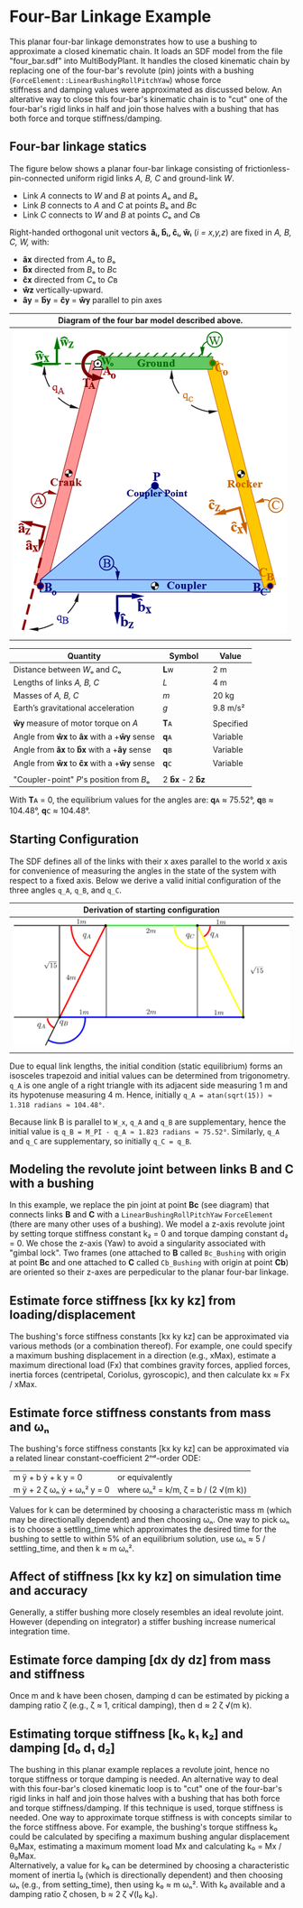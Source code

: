 # Four-Bar Linkage Example
This planar four-bar linkage demonstrates how to use a bushing to
approximate a closed kinematic chain. It loads an SDF model from the
file "four_bar.sdf" into MultiBodyPlant. It handles the closed kinematic
chain by replacing one of the four-bar's revolute (pin) joints with a
bushing (`ForceElement::LinearBushingRollPitchYaw`) whose force  
stiffness and damping values were approximated as discussed below.
An alterative way to close this four-bar's kinematic chain is to "cut"
one of the four-bar's rigid links in half and join those halves with a
bushing that has both force and torque stiffness/damping.

## Four-bar linkage statics

The figure below shows a planar four-bar linkage consisting of 
frictionless-pin-connected uniform rigid links *A, B, C* and ground-link *W*.
- Link *A* connects to *W* and *B* at points *A*ₒ and *B*ₒ
- Link *B* connects to *A* and *C* at points *B*ₒ and *B*c
- Link *C* connects to *W* and *B* at points *C*ₒ and *C*ʙ

Right-handed orthogonal unit vectors **âᵢ, b̂ᵢ, ĉᵢ, ŵᵢ** 
(*i = x,y,z*) are fixed in *A, B, C, W,* with:
- **â**𝐱 directed from *A*ₒ to *B*ₒ
- **b̂**𝐱 directed from *B*ₒ to *B*c
- **ĉ**𝐱 directed from *C*ₒ to *C*ʙ
- **ŵ**𝐳 vertically-upward.
- **â**𝐲 = **b̂**𝐲 = **ĉ**𝐲 = **ŵ**𝐲 parallel to pin axes

| Diagram of the four bar model described above. |
| :---: |
| ![FourBarLinkageSchematic](images/FourBarLinkageSchematic.png)    |
|  |

|                     Quantity                      |        Symbol       |   Value   |
| ------------------------------------------------- | ------------------- | --------- |
| Distance between *W*ₒ and *C*ₒ                    |          𝐋ᴡ        |    2 m    |
| Lengths of links *A, B, C*                        |         *L*         |    4 m    |
| Masses of *A, B, C*                               |         *m*         |   20 kg   |
| Earth’s gravitational acceleration                |         *g*         | 9.8 m/s²  |
|                                                   |                     |           |
| **ŵ**𝐲 measure of motor torque on *A*             |          𝐓ᴀ        | Specified |
| Angle from **ŵ**𝐱 to **â**𝐱 with a +**ŵ**𝐲 sense |          𝐪ᴀ         | Variable  |
| Angle from **â**𝐱 to **b̂**𝐱 with a +**â**𝐲 sense |          𝐪ʙ         | Variable  |
| Angle from **ŵ**𝐱 to **ĉ**𝐱 with a +**ŵ**𝐲 sense |          𝐪ᴄ         | Variable  |
|                                                   |                     |           |
| "Coupler-point" *P*'s position from *B*ₒ          |         2 **b̂**𝐱 - 2 **b̂**𝐳     |

With 𝐓ᴀ = 0, the equilibrium values for the angles are: 
𝐪ᴀ ≈ 75.52°, 𝐪ʙ ≈ 104.48°, 𝐪ᴄ ≈ 104.48°.

## Starting Configuration

The SDF defines all of the links with their x axes parallel to the world x
axis for convenience of measuring the angles in the state of the system
with respect to a fixed axis. Below we derive a valid initial configuration
of the three angles `q_A`, `q_B`, and `q_C`.

| Derivation of starting configuration |
| :---: |
| ![FourBarLinkageSchematic](images/FourBarLinkageGeometry.png)    |
| |

Due to equal link lengths, the initial condition (static equilibrium) 
forms an isosceles trapezoid and initial values can be determined from
trigonometry. `q_A` is one angle of a right triangle with its adjacent
side measuring 1 m and its hypotenuse measuring 4 m.  Hence, initially
  `q_A = atan(sqrt(15)) ≈ 1.318 radians ≈ 104.48°`.

Because link B is parallel to `W_x`, `q_A` and `q_B` are supplementary,
hence the initial value is `q_B = M_PI - q_A ≈ 1.823 radians ≈ 75.52°`.
Similarly, `q_A` and `q_C` are supplementary, so initially `q_C = q_B`. 

## Modeling the revolute joint between links B and C with a bushing

In this example, we replace the pin joint at point **Bc** (see diagram)
that connects links **B** and **C** with a `LinearBushingRollPitchYaw`
`ForceElement` (there are many other uses of a bushing).  We model a
z-axis revolute joint by setting torque stiffness constant k₂ = 0 and 
torque damping constant d₂ = 0.  We chose the z-axis (Yaw) to avoid 
a singularity associated with "gimbal lock". Two frames (one attached to
**B** called `Bc_Bushing` with origin at point **Bc** and one attached to
**C** called `Cb_Bushing` with origin at point **Cb**) are oriented so
their z-axes are perpedicular to the planar four-bar linkage.

## Estimate force stiffness [kx ky kz] from loading/displacement
The bushing's force stiffness constants [kx ky kz] can be 
approximated via various methods (or a combination thereof).
For example, one could specify a maximum bushing displacement in a
direction (e.g., xMax), estimate a maximum directional load (Fx) that
combines gravity forces, applied forces, inertia forces (centripetal,
Coriolus, gyroscopic), and then calculate kx ≈ Fx / xMax.  

## Estimate force stiffness constants from mass and ωₙ
The bushing's force stiffness constants [kx ky kz] can be
approximated via a related linear constant-coefficient 2ⁿᵈ-order ODE:

|  |  |
| ----- | ---- |
|   m ÿ  +      b ẏ  +    k y = 0   | or equivalently
|   m ÿ  + 2 ζ ωₙ ẏ  +  ωₙ² y = 0   | where ωₙ² = k/m,  ζ = b / (2 √(m k))

Values for k can be determined by choosing a characteristic mass m
(which may be directionally dependent) and then choosing ωₙ.
One way to pick ωₙ is to choose a settling_time which approximates the
desired time for the bushing to settle to within 5% of an equilibrium
solution, use ωₙ ≈ 5 / settling_time, and then k ≈ m ωₙ².

## Affect of stiffness [kx ky kz] on simulation time and accuracy
Generally, a stiffer bushing more closely resembles an ideal revolute 
joint. However (depending on integrator) a stiffer bushing increase 
numerical integration time.

## Estimate force damping [dx dy dz] from mass and stiffness 
Once m and k have been chosen, damping d can be estimated by picking a
damping ratio ζ (e.g., ζ ≈ 1, critical damping), then d ≈ 2 ζ √(m k).

## Estimating torque stiffness [k₀ k₁ k₂] and damping [d₀ d₁ d₂]
The bushing in this planar example replaces a revolute joint, hence no
torque stiffness or torque damping is needed.  An alternative way to
deal with this four-bar's closed kinematic loop is to "cut" one of the 
four-bar's rigid links in half and join those halves with a bushing
that has both force and torque stiffness/damping.  If this technique
is used, torque stiffness is needed.  One way to approximate torque
stiffness is with concepts similar to the force stiffness above.
For example, the bushing's torque stiffness k₀ could be calculated 
by specifing a maximum bushing angular displacement θ₀Max, estimating
a maximum moment load Mx and calculating k₀ = Mx / θ₀Max.    
Alternatively, a value for k₀ can be determined by choosing a 
characteristic moment of inertia I₀ (which is directionally dependent)
and then choosing ωₙ (e.g., from setting_time), then using k₀ ≈ m ωₙ².
With k₀ available and a damping ratio ζ chosen, b ≈ 2 ζ √(I₀ k₀).
